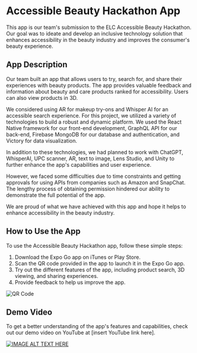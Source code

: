 
# Accessible Beauty Hackathon App

This app is our team's submission to the ELC Accessible Beauty Hackathon. Our goal was to ideate and develop an inclusive technology solution that enhances accessibility in the beauty industry and improves the consumer's beauty experience.

## App Description

Our team built an app that allows users to try, search for, and share their experiences with beauty products. The app provides valuable feedback and information about beauty and care products ranked for accessibility. Users can also view products in 3D.

We considered using AR for makeup try-ons and Whisper AI for an accessible search experience. For this project, we utilized a variety of technologies to build a robust and dynamic platform. We used the React Native framework for our front-end development, GraphQL API for our back-end, Firebase MongoDB for our database and authentication, and Victory for data visualization.

In addition to these technologies, we had planned to work with ChatGPT, WhisperAI, UPC scanner, AR, text to image, Lens Studio, and Unity to further enhance the app's capabilities and user experience.

However, we faced some difficulties due to time constraints and getting approvals for using APIs from companies such as Amazon and SnapChat. The lengthy process of obtaining permission hindered our ability to demonstrate the full potential of the app.

We are proud of what we have achieved with this app and hope it helps to enhance accessibility in the beauty industry.

## How to Use the App

To use the Accessible Beauty Hackathon app, follow these simple steps:

1. Download the Expo Go app on iTunes or Play Store.
2. Scan the QR code provided in the app to launch it in the Expo Go app.
3. Try out the different features of the app, including product search, 3D viewing, and sharing experiences.
4. Provide feedback to help us improve the app.

![QR Code](https://cdn.discordapp.com/attachments/1066645398220980276/1086698090674782400/Screenshot_2023-03-18_at_1.10.03_PM.png)


## Demo Video

To get a better understanding of the app's features and capabilities, check out our demo video on YouTube at [insert YouTube link here].


[![IMAGE ALT TEXT HERE](./assets/images/simulator_screenshot_7DBC1025-DBF6-41A3-8387-9EC58BC8BC69.png)](https://drive.google.com/file/d/1xOVtf8VzF7qrC4IozUrDA_yKkQc1XG88/view)


